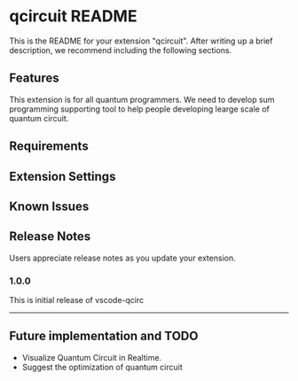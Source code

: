 # qcircuit README

This is the README for your extension "qcircuit". After writing up a brief description, we recommend including the following sections.

## Features

This extension is for all quantum programmers. We need to develop sum programming supporting tool to help people developing learge scale of quantum circuit.



## Requirements


## Extension Settings


## Known Issues

## Release Notes

Users appreciate release notes as you update your extension.

### 1.0.0
This is initial release of vscode-qcirc

-----------------------------------------------------------------------------------------------------------

## Future implementation and TODO
- Visualize Quantum Circuit in Realtime.
- Suggest the optimization of quantum circuit
